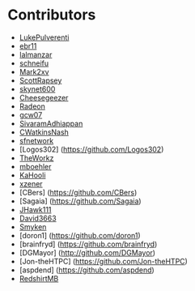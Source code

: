 # Contributors

 - [LukePulverenti](https://github.com/LukePulverenti) 
 - [ebr11](https://github.com/ebr11) 
 - [lalmanzar](https://github.com/lalmanzar) 
 - [schneifu](https://github.com/schneifu) 
 - [Mark2xv](https://github.com/Mark2xv) 
 - [ScottRapsey](https://github.com/ScottRapsey) 
 - [skynet600](https://github.com/skynet600)
 - [Cheesegeezer](https://githum.com/Cheesegeezer)
 - [Radeon](https://github.com/radeonorama)
 - [gcw07](https://github.com/gcw07)
 - [SivaramAdhiappan](https://github.com/shivaram1190)
 - [CWatkinsNash](https://github.com/CWatkinsNash)
 - [sfnetwork](https://github.com/sfnetwork)
 - [Logos302] (https://github.com/Logos302)
 - [TheWorkz](https://github.com/TheWorkz)
 - [mboehler](https://github.com/mboehler)
 - [KaHooli](https://github.com/KaHooli)
 - [xzener](https://github.com/xzener)
 - [CBers] (https://github.com/CBers)
 - [Sagaia] (https://github.com/Sagaia)
 - [JHawk111](https://github.com/JHawk111)
 - [David3663](https://github.com/david3663)
 - [Smyken](https://github.com/Smyken)
 - [doron1] (https://github.com/doron1)
 - [brainfryd] (https://github.com/brainfryd)
 - [DGMayor] (http://github.com/DGMayor)
 - [Jon-theHTPC] (https://github.com/Jon-theHTPC)
 - [aspdend] (https://github.com/aspdend)
 - [RedshirtMB](https://github.com/RedshirtMB)